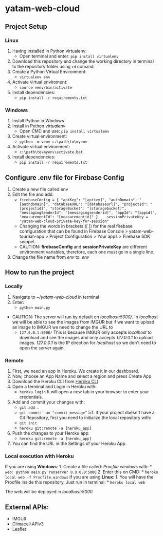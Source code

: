 # yatam-web-cloud

## Project Setup

### Linux
1. Having installed in Python virtualenv:
	* Open terminal and enter: 	`pip install virtualenv`
2. Download this repository and change the working directory in terminal to the repository folder using `cd` comand.
3. Create a Python Virtual Environment:
	* `virtualenv env`
4. Activate virtual enviroment:
	* `source venv/bin/activate`
5. Install dependencies:
	* `pip install -r requirements.txt`

### Windows
1. Install Python in Windows
2. Install in Python *virtualenv*
	* Open CMD and use: `pip install virtualenv`
3. Create virtual environment:
	* `python -m venv c:\path\to\myenv`
4. Activate virtual environment:
	* `c:\path\to\myenv\activate.bat`
 5. Install dependencies:
	* `pip install -r requirements.txt`
 
 ## Configure .env file for Firebase Config
 1. Create a new file called env
 2. Edit the file and add:
	 * `firebaseConfig = { "apiKey": "[apikey]", "authDomain": "[authdomain]", "databaseURL": "[databaseurl]", "projectId": "[projectid]", "storageBucket": "[storagebucket]", "messagingSenderId": "[messagingsenderid]", "appId": "[appid]", "measurementId": "[measurementid]" }   
sessionPrivateKey = "yatam-web-cloud-private-key-for-session"`
	* Changing the words in brackets ([ ]) for the real firebase configuration that can be found in Firebase Console > yatam-web-tourism-app > Project Configuration > Your apps > Firebase SDK snippet.
	* CAUTION: **firebaseConfig** and **sessionPrivateKey** are different environment variables, therefore, each one must go in a single line.
3. Change the file name from *env* to *.env*

## How to run the project
### Locally
1. Navigate to _~/yatam-web-cloud_ in terminal
2. Enter:
	* `python main.py`

* CAUTION: The server will run by default on *localhost:5000/*. In *localhost* we will be able to see the images from IMGUR but if we want to upload an image to IMGUR we need to change the URL to
	* `127.0.0.1:5000/`
This is because IMGUR only accepts *localhost* to download and see the images and only accepts *127.0.0.1* to upload images. *127.0.0.1* is the IP direction for *localhost* so we don't need to open the server again. 

### Remote
1. First, we need an app in Heroku. We create it in our dashboard.
2. Now, choose an App Name and select a region and press Create App
3. Download the Heroku CLI from [Heroku CLI](https://devcenter.heroku.com/articles/heroku-cli)
4. Open a terminal and Login in Heroku with:
	* `heroku login`
	It will open a new tab in your browser to enter your credentials.
5. Add and commit your changes with:
	* `git add .`
	* `git commit -am "commit message"`
	5.1. If your project doesn't have a Git Repository, first you need to initialize the local repository with:
	* `git init`
	* `heroku git:remote -a [heroku_app]`
6. Push the changes to your Heroku app:
	* `heroku git:remote -a [heroku_app]`
7. You can find the URL in the Settings of your Heroku App.

### Local execution with Heroku
If you are using **Windows**:
	1. Create a file called: *Procfile.windows* with:
		* `web: python main.py runserver 0.0.0.0:5000`
	2. Enter this on CMD:
		* `heroku local web -f Procfile.windows`
If you are using **Linux**:
	1. You will have the Procfile inside this repository. Just run in terminal:
		* `heroku local web`
		
The web will be deployed in *localhost:5000*

## External APIs:
* IMGUR
* Climacell APIv3
* Leaflet 
